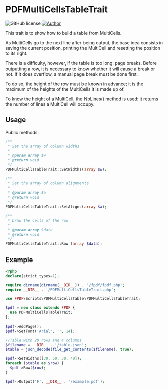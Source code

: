 # PDFMultiCellsTableTrait
![GitHub license](https://img.shields.io/badge/license-FPDF-green)
[![Author](https://img.shields.io/badge/author-Olivier-blue)](mailto:oliver@fpdf.org?subject=Table%20with%20MultiCells)

This trait is to show how to build a table from MultiCells.

As MultiCells go to the next line after being output, the base idea consists in saving the current position, printing the MultiCell and resetting the position to its right.

There is a difficulty, however, if the table is too long: page breaks. Before outputting a row, it is necessary to know whether it will cause a break or not. If it does overflow, a manual page break must be done first.

To do so, the height of the row must be known in advance; it is the maximum of the heights of the MultiCells it is made up of.

To know the height of a MultiCell, the NbLines() method is used: it returns the number of lines a MultiCell will occupy.

## Usage
Public methods:

```php
/**
 * Set the array of column widths
 *
 * @param array $w
 * @return void
 */
PDFMultiCellsTableTrait::SetWidths(array $w);

/**
 * Set the array of column alignments
 *
 * @param array $a
 * @return void
 */
PDFMultiCellsTableTrait::SetAligns(array $a);

/**
 * Draw the cells of the row
 *
 * @param array $data
 * @return void
 */
PDFMultiCellsTableTrait::Row (array $data);
```

## Example

```php
<?php
declare(strict_types=1);

require dirname(dirname(__DIR__)) . '/fpdf/fpdf.php';
require __DIR__ . '/PDFMultiCellsTableTrait.php';

use FPDF\Scripts\PDFMultiCellsTable\PDFMultiCellsTableTrait;

$pdf = new class extends FPDF {
  use PDFMultiCellsTableTrait;
};

$pdf->AddPage();
$pdf->SetFont('Arial', '', 14);

//Table with 20 rows and 4 columns
$filename = __DIR__ . '/table.json';
$table = json_decode(file_get_contents($filename), true);

$pdf->SetWidths([30, 50, 30, 40]);
foreach ($table as $row) {
  $pdf->Row($row);
}

$pdf->Output('F', __DIR__ . '/example.pdf');
```
